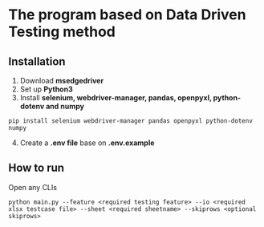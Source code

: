 # The program based on Data Driven Testing method

## Installation
1. Download **msedgedriver**
2. Set up **Python3**
3. Install **selenium, webdriver-manager, pandas, openpyxl, python-dotenv and numpy**
```
pip install selenium webdriver-manager pandas openpyxl python-dotenv numpy
```
4. Create a **.env file** base on **.env.example**

## How to run
Open any CLIs
```
python main.py --feature <required testing feature> --io <required xlsx testcase file> --sheet <required sheetname> --skiprows <optional skiprows>
```